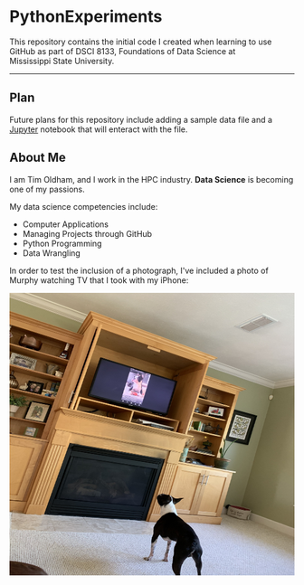 # PythonExperiments
This repository contains the initial code I created when learning to use GitHub as part of DSCI 8133, Foundations of Data Science at<br> Mississippi State University.
****
## Plan
Future plans for this repository include adding a sample data file and a [Jupyter](https://jupyter.org/) notebook that will enteract with the file.
## About Me
I am Tim Oldham, and I work in the HPC industry. **Data Science** is becoming one of my passions.

My data science competencies include:

 * Computer Applications
 * Managing Projects through GitHub
 * Python Programming
 * Data Wrangling

In order to test the inclusion of a photograph, I've included a photo of Murphy watching TV that I took with my iPhone:

<img src="PicPup.jpg" width="900" height="500">
